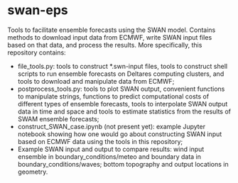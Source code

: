 # swan-eps
Tools to facilitate ensemble forecasts using the SWAN model. Contains methods to download input data from ECMWF, 
write SWAN input files based on that data, and process the results. More specifically, this repository contains:

- file_tools.py:   tools to construct *.swn-input files, tools to construct shell scripts to run ensemble forecasts on Deltares computing clusters, and tools to download and manipulate data from ECMWF;
- postprocess_tools.py:  tools to plot SWAN output, convenient functions to manipulate strings, functions to predict computational costs of different types of ensemble forecasts, tools to interpolate SWAN output data in time and space and tools to estimate statistics from the results of SWAM ensemble forecasts;
- construct_SWAN_case.ipynb (not present yet):  example Jupyter notebook showing how one would go about constructing SWAN input based on ECMWF data using the tools in this repository;
- Example SWAN input and output to compare results:  wind input ensemble in boundary_conditions/meteo and boundary data in boundary_conditions/waves; bottom topography and output locations in geometry.
